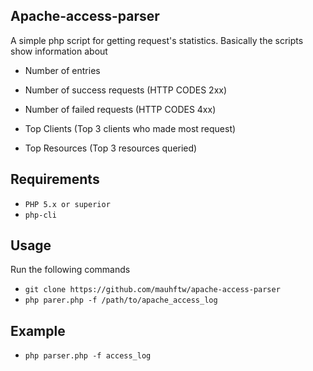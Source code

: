 ## Apache-access-parser
A simple php script for getting request's statistics. Basically the scripts show information about

- Number of entries
- Number of success requests (HTTP CODES 2xx)
- Number of failed requests (HTTP CODES 4xx)

- Top Clients (Top 3 clients who made most request)
- Top Resources (Top 3 resources queried)

## Requirements

- `PHP 5.x or superior`
- `php-cli`

## Usage

Run the following commands

- `git clone https://github.com/mauhftw/apache-access-parser`
- `php parer.php -f /path/to/apache_access_log`

## Example

- `php parser.php -f access_log`


